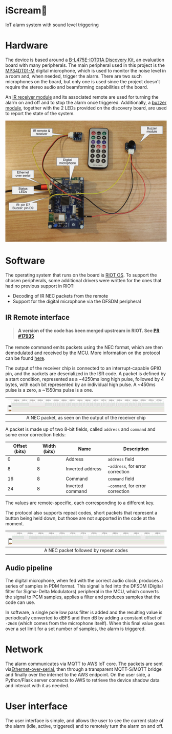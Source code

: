 # iScream🍦

IoT alarm system with sound level triggering

# Hardware

The device is based around a [B-L475E-IOT01A
Discovery Kit](https://www.st.com/en/evaluation-tools/b-l475e-iot01a.html), an evaluation board with many peripherals. The main peripheral used in this project is the [MP34DT01-M](https://www.st.com/en/audio-ics/mp34dt01-m.html) digital microphone, which is used to monitor the noise level in a room and, when needed, trigger the alarm. There are two such microphones on the board, but only one is used since the project doesn't require the stereo audio and beamforming capabilities of the board.

An [IR receiver module](https://www.sunfounder.com/products/infrared-receiver-module) and its associated remote are used for turning the alarm on and off and to stop the alarm once triggered. Additionally, a [buzzer module](https://www.sunfounder.com/products/active-buzzer-module), together with the 2 LEDs provided on the discovery board, are used to report the state of the system.

![Hardware](img/hardware.png)

# Software

The operating system that runs on the board is [RIOT OS](https://www.riot-os.org/). To support the chosen peripherals, some additional drivers were written for the ones that had no previous support in RIOT:

- Decoding of IR NEC packets from the remote
- Support for the digital microphone via the DFSDM peripheral

## IR Remote interface

> #### A version of the code has been merged upstream in RIOT. See [PR #17935](https://github.com/RIOT-OS/RIOT/pull/17935)

The remote command emits packets using the NEC format, which are then demodulated and received by the MCU. More information on the protocol can be found [here](https://techdocs.altium.com/display/FPGA/NEC+Infrared+Transmission+Protocol).

The output of the receiver chip is connected to an interrupt-capable GPIO pin, and the packets are deserialized in the ISR code. A packet is defined by a start condition, represented as a ~4250ms long high pulse, followed by 4 bytes, with each bit represented by an individual high pulse. A ~450ms pulse is a zero, a ~1550ms pulse is a one.

|![NEC packet](img/nec_packet.png)|
|:--:|
|A NEC packet, as seen on the output of the receiver chip|

A packet is made up of two 8-bit fields, called `address` and `command` and some error correction fields:

|Offset (bits)|Width (bits)|Name|Description|
|-|-|-|-|
|0|8|Address|`address` field|
|8|8|Inverted address|`~address`, for error correction|
|16|8|Command|`command` field|
|24|8|Inverted command|`~command`, for error correction|

The values are remote-specific, each corresponding to a different key.

The protocol also supports repeat codes, short packets that represent a button being held down, but those are not supported in the code at the moment.

|![NEC repeat codes](img/nec_repeat.png)|
|:--:|
|A NEC packet followed by repeat codes|

## Audio pipeline

The digital microphone, when fed with the correct audio clock, produces a series of samples in PDM format. This signal is fed into the DFSDM (Digital filter for Sigma-Delta Modulators) peripheral in the MCU, which converts the signal to PCM samples, applies a filter and produces samples that the code can use.

In software, a single pole low pass filter is added and the resulting value is periodically converted to dBFS and then dB by adding a constant offset of `-26dB` (which comes from the microphone itself). When this final value goes over a set limit for a set number of samples, the alarm is triggered.

# Network

The alarm communicates via MQTT to AWS IoT core. The packets are sent via[Ethernet-over-serial](https://doc.riot-os.org/group__drivers__ethos.html), then through a transparent MQTT-S/MQTT bridge and finally over the internet to the AWS endpoint. On the user side, a Python/Flask server connects to AWS to retrieve the device shadow data and interact with it as needed.

# User interface

The user interface is simple, and allows the user to see the current state of the alarm (idle, active, triggered) and to remotely turn the alarm on and off.
